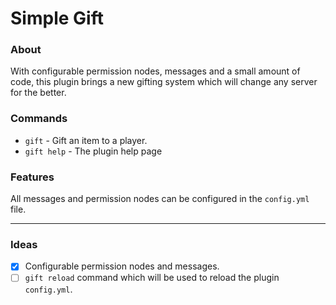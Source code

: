 # Simple Gift
### About

With configurable permission nodes, messages and a small amount of code, this plugin brings a new gifting system which will change any server for the better.

### Commands
- `gift` - Gift an item to a player.
- `gift help` - The plugin help page
### Features
All messages and permission nodes can be configured in the `config.yml` file.

---
### Ideas
- [x] Configurable permission nodes and messages.
- [ ] `gift reload` command which will be used to reload the plugin `config.yml`.
